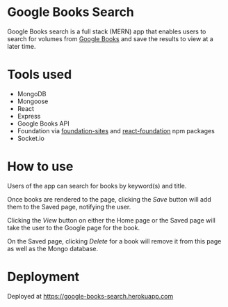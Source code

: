 # Google Books Search

Google Books search is a full stack (MERN) app that enables users to search for volumes from [Google Books](https://www.google.com/intl/en/googlebooks/about/index.html) and save the results to view at a later time.

# Tools used
* MongoDB
* Mongoose
* React
* Express
* Google Books API
* Foundation via [foundation-sites](https://www.npmjs.com/package/foundation-sites) and [react-foundation](https://www.npmjs.com/package/react-foundation) npm packages
* Socket.io

# How to use

Users of the app can search for books by keyword(s) and title. 

Once books are rendered to the page, clicking the *Save* button will add them to the Saved page, notifying the user.

Clicking the *View* button on either the Home page or the Saved page will take the user to the Google page for the book.

On the Saved page, clicking *Delete* for a book will remove it from this page as well as the Mongo database.

# Deployment

Deployed at https://google-books-search.herokuapp.com